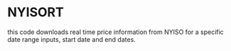 # NYISORT

this code downloads real time price information from NYISO for a specific date range
inputs, start date and end dates.
